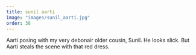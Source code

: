 ```yaml
---
title: sunil aarti
image: "images/sunil_aarti.jpg"
order: 38
---
```


Aarti posing with my very debonair older cousin, Sunil. He looks slick.
But Aarti steals the scene with that red dress.
